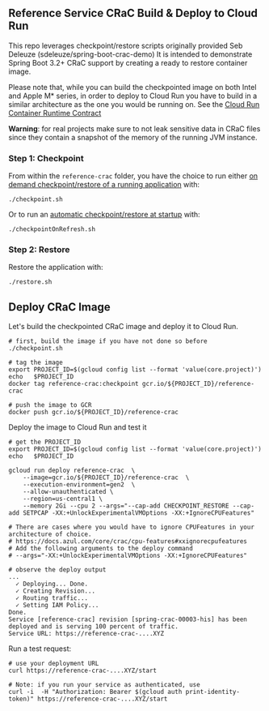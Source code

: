 ## Reference Service CRaC Build & Deploy to Cloud Run

This repo leverages checkpoint/restore scripts originally provided Seb Deleuze (sdeleuze/spring-boot-crac-demo)
It is intended to demonstrate Spring Boot 3.2+ CRaC support by creating a ready to restore container image.

Please note that, while you can build the checkpointed image on both Intel and Apple M* series, in order to deploy to Cloud Run you have to build in a similar architecture as the one you would be running on. See the [Cloud Run Container Runtime Contract](https://cloud.google.com/run/docs/container-contract)

**Warning**: for real projects make sure to not leak sensitive data in CRaC files since they contain a snapshot of the memory of the running JVM instance.

### Step 1: Checkpoint

From within the `reference-crac` folder, you have the choice to run either [on demand checkpoint/restore of a running application](https://docs.spring.io/spring-framework/reference/6.1/integration/checkpoint-restore.html#_on_demand_checkpointrestore_of_a_running_application) with:
```
./checkpoint.sh
```

Or to run an [automatic checkpoint/restore at startup](https://docs.spring.io/spring-framework/reference/6.1/integration/checkpoint-restore.html#_on_demand_checkpointrestore_of_a_running_application) with:
```
./checkpointOnRefresh.sh
```

### Step 2: Restore
Restore the application with:
```
./restore.sh
```

## Deploy CRaC Image
Let's build the checkpointed CRaC image and deploy it to Cloud Run.
```shell
# first, build the image if you have not done so before
./checkpoint.sh

# tag the image
export PROJECT_ID=$(gcloud config list --format 'value(core.project)')
echo   $PROJECT_ID
docker tag reference-crac:checkpoint gcr.io/${PROJECT_ID}/reference-crac

# push the image to GCR
docker push gcr.io/${PROJECT_ID}/reference-crac
```

Deploy the image to Cloud Run and test it
```shell
# get the PROJECT_ID
export PROJECT_ID=$(gcloud config list --format 'value(core.project)')
echo   $PROJECT_ID

gcloud run deploy reference-crac  \
    --image=gcr.io/${PROJECT_ID}/reference-crac  \
    --execution-environment=gen2  \
    --allow-unauthenticated \
    --region=us-central1 \
    --memory 2Gi --cpu 2 --args="--cap-add CHECKPOINT_RESTORE --cap-add SETPCAP -XX:+UnlockExperimentalVMOptions -XX:+IgnoreCPUFeatures"

# There are cases where you would have to ignore CPUFeatures in your architecture of choice.
# https://docs.azul.com/core/crac/cpu-features#xxignorecpufeatures
# Add the following arguments to the deploy command
# --args="-XX:+UnlockExperimentalVMOptions -XX:+IgnoreCPUFeatures"

# observe the deploy output
...
  ✓ Deploying... Done.                                                                                                                                
  ✓ Creating Revision...                                                                                                                            
  ✓ Routing traffic...                                                                                                                              
  ✓ Setting IAM Policy...                                                                                                                           
Done.                                                                                                                                               
Service [reference-crac] revision [spring-crac-00003-his] has been deployed and is serving 100 percent of traffic.
Service URL: https://reference-crac-....XYZ   
```

Run a test request:
```shell
# use your deployment URL
curl https://reference-crac-....XYZ/start

# Note: if you run your service as authenticated, use 
curl -i  -H "Authorization: Bearer $(gcloud auth print-identity-token)" https://reference-crac-....XYZ/start
```